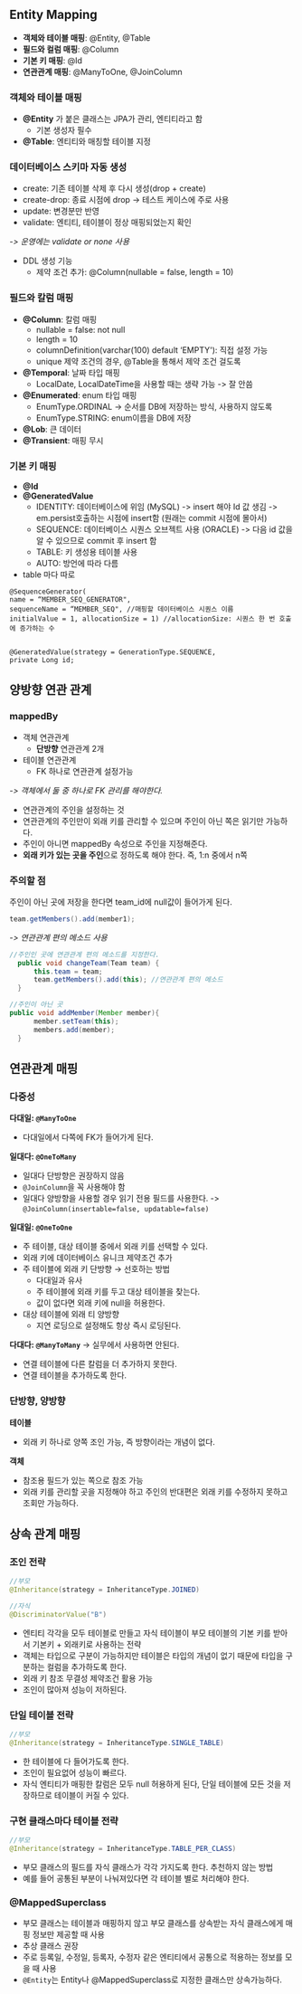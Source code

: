 ## Entity Mapping

- **객체와 테이블 매핑**: @Entity, @Table
- **필드와 컬럼 매핑**: @Column
- **기본 키 매핑**: @Id
- **연관관계 매핑**: @ManyToOne, @JoinColumn

### 객체와 테이블 매핑
- **@Entity** 가 붙은 클래스는 JPA가 관리, 엔티티라고 함
  - 기본 생성자 필수
- **@Table**: 엔티티와 매칭할 테이블 지정


### 데이터베이스 스키마 자동 생성
- create: 기존 테이블 삭제 후 다시 생성(drop + create)  
- create-drop: 종료 시점에 drop -> 테스트 케이스에 주로 사용 
- update: 변경분만 반영  
- validate: 엔티티, 테이블이 정상 매핑되었는지 확인  

*-> 운영에는 validate or none 사용*
- DDL 생성 기능
  - 제약 조건 추가: @Column(nullable = false, length = 10)

### 필드와 칼럼 매핑
- **@Column**: 칼럼 매핑
  - nullable = false: not null
  - length = 10
  - columnDefinition(varchar(100) default ‘EMPTY'): 직접 설정 가능  
  - unique 제약 조건의 경우, @Table을 통해서 제약 조건 걸도록  
- **@Temporal**: 날짜 타입 매핑
  - LocalDate, LocalDateTime을 사용할 때는 생략 가능 -> 잘 안씀   
- **@Enumerated**: enum 타입 매핑  
  - EnumType.ORDINAL -> 순서를 DB에 저장하는 방식, 사용하지 않도록  
  - EnumType.STRING: enum이름을 DB에 저장   
- **@Lob**: 큰 데이터  
- **@Transient**: 매핑 무시  

### 기본 키 매핑
- **@Id**
- **@GeneratedValue**
  - IDENTITY: 데이터베이스에 위임 (MySQL) -> insert 해야 Id 값 생김 -> em.persist호출하는 시점에 insert함 (원래는 commit 시점에 몰아서)
  - SEQUENCE: 데이터베이스 시퀀스 오브젝트 사용 (ORACLE) -> 다음 id 값을 알 수 있으므로 commit 후 insert 함
  - TABLE: 키 생성용 테이블 사용
  - AUTO: 방언에 따라 다름
- table 마다 따로
```
@SequenceGenerator(
name = “MEMBER_SEQ_GENERATOR",
sequenceName = “MEMBER_SEQ", //매핑할 데이터베이스 시퀀스 이름
initialValue = 1, allocationSize = 1) //allocationSize: 시퀀스 한 번 호출에 증가하는 수


@GeneratedValue(strategy = GenerationType.SEQUENCE,
private Long id;
```

## 양방향 연관 관계
### mappedBy

- 객체 연관관계
  - **단방향** 연관관계 2개 
- 테이블 연관관계
  - FK 하나로 연관관계 설정가능

*-> 객체에서 둘 중 하나로 FK 관리를 해야한다.*

- 연관관계의 주인을 설정하는 것
- 연관관계의 주인만이 외래 키를 관리할 수 있으며 주인이 아닌 쪽은 읽기만 가능하다.
- 주인이 아니면 mappedBy 속성으로 주인을 지정해준다.
- **외래 키가 있는 곳을 주인**으로 정하도록 해야 한다. 즉, 1:n 중에서 n쪽

### 주의할 점

주인이 아닌 곳에 저장을 한다면 team_id에 null값이 들어가게 된다.
  ```java
  team.getMembers().add(member1);
  ```

*-> 연관관계 편의 메소드 사용*

  ```java
  //주인인 곳에 연관관계 편의 메소드를 지정한다.
    public void changeTeam(Team team) {
        this.team = team;
        team.getMembers().add(this); //연관관계 편의 메소드
    }
  ```
  ```java
  //주인이 아닌 곳
  public void addMember(Member member){
        member.setTeam(this);
        members.add(member);
    }
  ```
  
## 연관관계 매핑 
### 다중성
**다대일: `@ManyToOne`**
- 다대일에서 다쪽에 FK가 들어가게 된다. 

**일대다: `@OneToMany`**
- 일대다 단방향은 권장하지 않음
- `@JoinColumn`을 꼭 사용해야 함
- 일대다 양방향을 사용할 경우 읽기 전용 필드를 사용한다. -> `@JoinColumn(insertable=false, updatable=false)` 

**일대일: `@OneToOne`**
- 주 테이블, 대상 테이블 중에서 외래 키를 선택할 수 있다.
- 외래 키에 데이터베이스 유니크 제약조건 추가
- 주 테이블에 외래 키 단방향 → 선호하는 방법
  - 다대일과 유사 
  - 주 테이블에 외래 키를 두고 대상 테이블을 찾는다. 
  - 값이 없다면 외래 키에 null을 허용한다.
- 대상 테이블에 외래 티 양방향
  - 지연 로딩으로 설정해도 항상 즉시 로딩된다.

**다대다: `@ManyToMany`** -> 실무에서 사용하면 안된다.
- 연결 테이블에 다른 칼럼을 더 추가하지 못한다.
- 연결 테이블을 추가하도록 한다.


### 단방향, 양방향
**테이블**
- 외래 키 하나로 양쪽 조인 가능, 즉 방향이라는 개념이 없다.
 
**객체**
- 참조용 필드가 있는 쪽으로 참조 가능
- 외래 키를 관리할 곳을 지정해야 하고 주인의 반대편은 외래 키를 수정하지 못하고 조회만 가능하다.

## 상속 관계 매핑

### 조인 전략

```java
//부모
@Inheritance(strategy = InheritanceType.JOINED)
```

```java
//자식
@DiscriminatorValue("B")
```
- 엔티티 각각을 모두 테이블로 만들고 자식 테이블이 부모 테이블의 기본 키를 받아서 기본키 + 외래키로 사용하는 전략
- 객체는 타입으로 구분이 가능하지만 테이블은 타입의 개념이 없기 때문에 타입을 구분하는 컬럼을 추가하도록 한다.
- 외래 키 참조 무결성 제약조건 활용 가능
- 조인이 많아져 성능이 저하된다.

### 단일 테이블 전략

```java
//부모
@Inheritance(strategy = InheritanceType.SINGLE_TABLE)
```
- 한 테이블에 다 들어가도록 한다.
- 조인이 필요없어 성능이 빠르다.
- 자식 엔티티가 매핑한 칼럼은 모두 null 허용하게 된다, 단일 테이블에 모든 것을 저장하므로 테이블이 커질 수 있다.

### 구현 클래스마다 테이블 전략

```java
//부모
@Inheritance(strategy = InheritanceType.TABLE_PER_CLASS)
```
- 부모 클래스의 필드를 자식 클래스가 각각 가지도록 한다. 추천하지 않는 방법 
- 예를 들어 공통된 부분이 나눠져있다면 각 테이블 별로 처리해야 한다.

### @MappedSuperclass
- 부모 클래스는 테이블과 매핑하지 않고 부모 클래스를 상속받는 자식 클래스에게 매핑 정보만 제공할 때 사용
- 추상 클래스 권장
- 주로 등록일, 수정일, 등록자, 수정자 같은 엔티티에서 공통으로 적용하는 정보를 모을 때 사용
- `@Entity`는 Entity나 @MappedSuperclass로 지정한 클래스만 상속가능하다.


